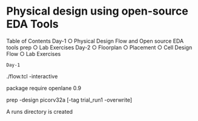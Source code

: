 # Physical design using open-source EDA Tools


Table of Contents
	Day-1
		○ Physical Design Flow and Open source EDA tools prep
		○ Lab Exercises
	Day-2
		○ Floorplan
		○ Placement
		○ Cell Design Flow
		○ Lab Exercises







	Day-1



./flow.tcl -interactive




package require openlane 0.9



prep -design picorv32a [-tag trial_run1 -overwrite]



A runs directory is created




